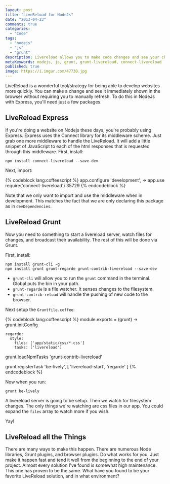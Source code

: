```yaml
---
layout: post
title: "LiveReload for NodeJs"
date: "2013-04-23"
comments: true
categories:
  - "Code"
tags:
  - "nodejs"
  - "js"
  - "grunt"
description: Livereload allows you to make code changes and see your changes in the browser without refreshing.
metaKeywords: nodejs, js, grunt, grunt-livereload, connect-livereload
published: true
image: https://i.imgur.com/4773D.jpg
---
```


LiveReload is a wonderful tool/strategy for being able to develop websites more quickly.  You can make a change and see it immediately shown in the browser without requiring you to manually refresh.  To do this in NodeJs with Express, you'll need just a few packages.

<!--more-->

## LiveReload Express

If you're doing a website on Nodejs these days, you're probably using Express.  Express uses the Connect library for its middleware scheme.  Just grab one more middleware to handle the LiveReload.  It will add a little snippet of JavaScript to each of the html responses that is requested through this middleware.  First, install:

```
npm install connect-livereload --save-dev
```

Next, import:

{% codeblock lang:coffeescript %}
app.configure 'development', ->
  app.use require('connect-livereload') 35729
{% endcodeblock %}

Note that we only want to import and use the middleware when in development.  This matches the fact that we are only declaring this package as in `devDependencies`.

## LiveReload Grunt

Now you need to something to start a livereload server, watch files for changes, and broadcast their availability.  The rest of this will be done via Grunt.

First, install:

```
npm install grunt-cli -g
npm install grunt grunt-regarde grunt-contrib-livereload --save-dev
```

- `grunt-cli` will allow you to run the `grunt` command in the terminal.  Global puts the bin in your path.
- `grunt-regarde` is a file watcher.  It senses changes to the filesystem.
- `grunt-contrib-reload` will handle the pushing of new code to the browser.

Next setup the `Gruntfile.coffee`:

{% codeblock lang:coffeescript %}
module.exports = (grunt) ->
  grunt.initConfig

    regarde:
      style:
        files: ['app/static/css/*.css']
        tasks: ['livereload']

  grunt.loadNpmTasks 'grunt-contrib-livereload'

  grunt.registerTask 'be-lively', [ 'livereload-start', 'regarde' ]
{% endcodeblock %}

Now when you run:

```
grunt be-lively
```

A livereload server is going to be setup.  Then we watch for filesystem changes.  The only things we're watching are css files in our app.  You could expand the `files` array to watch more if you wish.

Yay!

## LiveReload all the Things

There are many ways to make this happen.  There are numerous Node libraries, Grunt plugins, and browser plugins.  Do what works for you.  Just make it happen fast and tend it well from the beginning to the end of your project.  Almost every solution I've found is somewhat high maintenance.  This one has proven to be the same.  What have you found to be your favorite LiveReload solution, and in what environment?
